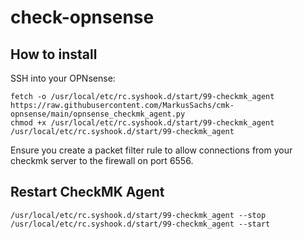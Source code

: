# check-opnsense

## How to install

SSH into your OPNsense:
```
fetch -o /usr/local/etc/rc.syshook.d/start/99-checkmk_agent https://raw.githubusercontent.com/MarkusSachs/cmk-opnsense/main/opnsense_checkmk_agent.py
chmod +x /usr/local/etc/rc.syshook.d/start/99-checkmk_agent
/usr/local/etc/rc.syshook.d/start/99-checkmk_agent
```

Ensure you create a packet filter rule to allow connections from your checkmk server to the firewall on port 6556.

## Restart CheckMK Agent

```
/usr/local/etc/rc.syshook.d/start/99-checkmk_agent --stop
/usr/local/etc/rc.syshook.d/start/99-checkmk_agent --start
```
